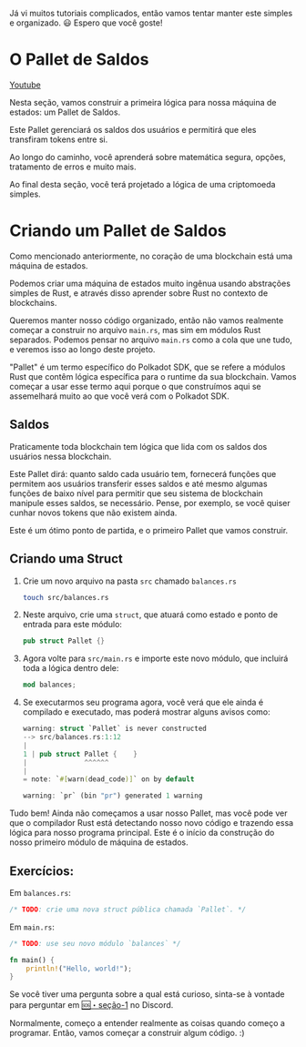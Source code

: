 Já vi muitos tutoriais complicados, então vamos tentar manter este simples e organizado. 😃 Espero que você goste!

# O Pallet de Saldos

[Youtube](https://youtu.be/49NApUfg-w8?si=L1n02_Fg-NT45cVn)

Nesta seção, vamos construir a primeira lógica para nossa máquina de estados: um Pallet de Saldos.

Este Pallet gerenciará os saldos dos usuários e permitirá que eles transfiram tokens entre si.

Ao longo do caminho, você aprenderá sobre matemática segura, opções, tratamento de erros e muito mais.

Ao final desta seção, você terá projetado a lógica de uma criptomoeda simples.

# Criando um Pallet de Saldos

Como mencionado anteriormente, no coração de uma blockchain está uma máquina de estados.

Podemos criar uma máquina de estados muito ingênua usando abstrações simples de Rust, e através disso aprender sobre Rust no contexto de blockchains.

Queremos manter nosso código organizado, então não vamos realmente começar a construir no arquivo `main.rs`, mas sim em módulos Rust separados. Podemos pensar no arquivo `main.rs` como a cola que une tudo, e veremos isso ao longo deste projeto.

"Pallet" é um termo específico do Polkadot SDK, que se refere a módulos Rust que contêm lógica específica para o runtime da sua blockchain. Vamos começar a usar esse termo aqui porque o que construímos aqui se assemelhará muito ao que você verá com o Polkadot SDK.

## Saldos

Praticamente toda blockchain tem lógica que lida com os saldos dos usuários nessa blockchain.

Este Pallet dirá: quanto saldo cada usuário tem, fornecerá funções que permitem aos usuários transferir esses saldos e até mesmo algumas funções de baixo nível para permitir que seu sistema de blockchain manipule esses saldos, se necessário. Pense, por exemplo, se você quiser cunhar novos tokens que não existem ainda.

Este é um ótimo ponto de partida, e o primeiro Pallet que vamos construir.

## Criando uma Struct

1. Crie um novo arquivo na pasta `src` chamado `balances.rs`

	```bash
	touch src/balances.rs
	```

2. Neste arquivo, crie uma `struct`, que atuará como estado e ponto de entrada para este módulo:

	```rust
	pub struct Pallet {}
	```

3. Agora volte para `src/main.rs` e importe este novo módulo, que incluirá toda a lógica dentro dele:

	```rust
	mod balances;
	```

4. Se executarmos seu programa agora, você verá que ele ainda é compilado e executado, mas poderá mostrar alguns avisos como:

	```rust
	warning: struct `Pallet` is never constructed
	--> src/balances.rs:1:12
	|
	1 | pub struct Pallet {    }
	|              ^^^^^^
	|
	= note: `#[warn(dead_code)]` on by default

	warning: `pr` (bin "pr") generated 1 warning
	```

Tudo bem! Ainda não começamos a usar nosso Pallet, mas você pode ver que o compilador Rust está detectando nosso novo código e trazendo essa lógica para nosso programa principal. Este é o início da construção do nosso primeiro módulo de máquina de estados.

## Exercícios:

Em `balances.rs`:

```rust
/* TODO: crie uma nova struct pública chamada `Pallet`. */
```

Em `main.rs`:

```rust
/* TODO: use seu novo módulo `balances` */

fn main() {
    println!("Hello, world!");
}
```

Se você tiver uma pergunta sobre a qual está curioso, sinta-se à vontade para perguntar em [🆘・seção-1](https://discord.com/channels/898706705779687435/980904325763186788) no Discord.

Normalmente, começo a entender realmente as coisas quando começo a programar. Então, vamos começar a construir algum código. :)